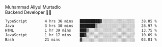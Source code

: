 Muhammad Aliyul Murtadlo
<br>
Backend Developer 👨‍💻
<br>
<!--START_SECTION:waka-->

```txt
TypeScript        4 hrs 36 mins   █████████▓░░░░░░░░░░░░░░░   38.05 %
Java              3 hrs 30 mins   ███████▒░░░░░░░░░░░░░░░░░   28.97 %
HTML              1 hr 39 mins    ███▒░░░░░░░░░░░░░░░░░░░░░   13.75 %
JavaScript        1 hr 17 mins    ██▓░░░░░░░░░░░░░░░░░░░░░░   10.69 %
Bash              21 mins         ▓░░░░░░░░░░░░░░░░░░░░░░░░   03.01 %
```

<!--END_SECTION:waka-->
